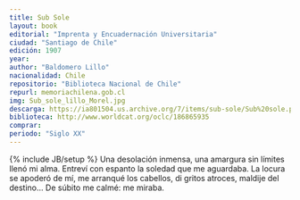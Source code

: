 ```yaml
---
title: Sub Sole
layout: book
editorial: "Imprenta y Encuadernación Universitaria"
ciudad: "Santiago de Chile"
edición: 1907
year: 
author: "Baldomero Lillo"
nacionalidad: Chile
repositorio: "Biblioteca Nacional de Chile"
repurl: memoriachilena.gob.cl
img: Sub_sole_lillo_Morel.jpg
descarga: https://ia801504.us.archive.org/7/items/sub-sole/Sub%20sole.pdf
biblioteca: http://www.worldcat.org/oclc/186865935
comprar: 
periodo: "Siglo XX"
---
```

{% include JB/setup %}
Una desolación inmensa, una amargura sin límites llenó mi alma. Entreví con espanto la soledad que me aguardaba. La locura se apoderó de mí, me arranqué los cabellos, di gritos atroces, maldije del destino… De súbito me calmé: me miraba. 
